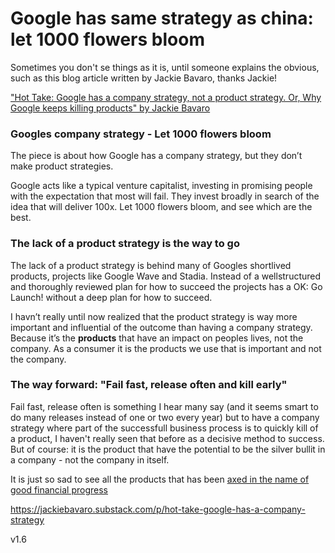 
# Google has same strategy as china: let 1000 flowers bloom

Sometimes you don't se things as it is, until someone explains the obvious, such as this blog article written by Jackie Bavaro, thanks Jackie!


["Hot Take: Google has a company strategy, not a product strategy. Or, Why Google keeps killing products" by Jackie Bavaro](https://jackiebavaro.substack.com/p/hot-take-google-has-a-company-strategy)


### Googles company strategy - Let 1000 flowers bloom
The piece is about how Google has a company strategy, but they don’t make product strategies.

Google acts like a typical venture capitalist, investing in promising people with the expectation that most will fail. They invest broadly in search of the idea that will deliver 100x. Let 1000 flowers bloom, and see which are the best.

### The lack of a product strategy is the way to go
The lack of a product strategy is behind many of Googles shortlived products, projects like Google Wave and Stadia. Instead of a wellstructured and thoroughly reviewed plan for how to succeed the projects has a OK: Go Launch! without a deep plan for how to succeed.


I havn’t really until now realized that the product strategy is way more important and influential of the outcome than having a company strategy.
Because it’s the <b>products</b> that have an impact on peoples lives, not the company. As a consumer it is the products we use that is important and not the company.

### The way forward: "Fail fast, release often and kill early"
Fail fast, release often is something I hear many say (and it seems smart to do many releases instead of one or two every year) but to have a company strategy where part of the successfull business process is to quickly kill of a product, I haven't really seen that before as a decisive method to success. 
But of course: it is the product that have the potential to be the silver bullit in a company - not the company in itself.

It is just so sad to see all the products that has been [axed in the name of good financial progress](https://killedbygoogle.com/)



https://jackiebavaro.substack.com/p/hot-take-google-has-a-company-strategy



v1.6
